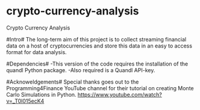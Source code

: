 # crypto-currency-analysis
Crypto Currency Analysis

#Intro#
The long-term aim of this project is to collect streaming financial data on a host of cryptocurrencies and store this data in an easy to access format for data analysis.

#Dependencies#
-This version of the code requires the installation of the quandl Python package. 
-Also required is a Quandl API-key.

#Acknoweldgements#
Special thanks goes out to the Programming4Finance YouTube channel for their tutorial on creating Monte Carlo Simulations in Python. https://www.youtube.com/watch?v=_T0l015ecK4
